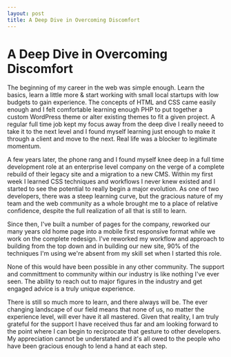 ```yaml
---
layout: post
title: A Deep Dive in Overcoming Discomfort
---
```

A Deep Dive in Overcoming Discomfort
==============
The beginning of my career in the web was simple enough. Learn the basics, learn a little more & start working with small local startups with low budgets to gain experience. The concepts of HTML and CSS came easily enough and I felt comfortable learning enough PHP to put together a custom WordPress theme or alter existing themes to fit a given project. A regular full time job kept my focus away from the deep dive I really neeed to take it to the next level and I found myself learning just enough to make it through a client and move to the next. Real life was a blocker to legitimate momentum.

A few years later, the phone rang and I found myself knee deep in a full time development role at an enterprise level company on the verge of a complete rebuild of their legacy site and a migration to a new CMS. Within my first week I learned CSS techniques and workflows I never knew existed and I started to see the potential to really begin a major evolution. As one of two developers, there was a steep learning curve, but the gracious nature of my team and the web community as a whole brought me to a place of relative confidence, despite the full realization of all that is still to learn. 

Since then, I've built a number of pages for the company, reworked our many years old home page into a mobile first responsive format while we work on the complete redesign. I've reworked my workflow and approach to building from the top down and in building our new site, 90% of the techniques I'm using we're absent from my skill set when I started this role. 

None of this would have been possible in any other community. The support and committment to community within our industry is like nothing I've ever seen. The ability to reach out to major figures in the industry and get engaged advice is a truly unique experience. 

There is still so much more to learn, and there always will be. The ever changing landscape of our field means that none of us, no matter the experience level, will ever have it all mastered. Given that reality, I am truly grateful for the support I have received thus far and am looking forward to the point where I can begin to reciprocate that gesture to other developers. My appreciation cannot be understated and it's all owed to the people who have been gracious enough to lend a hand at each step. 
